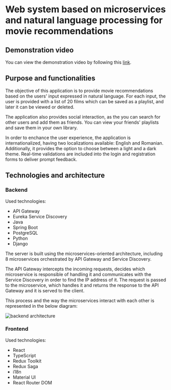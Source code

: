 # Web system based on microservices and natural language processing for movie recommendations

## Demonstration video

You can view the demonstration video by following this [link](https://www.youtube.com/watch?v=I6_OlxD79qU).

## Purpose and functionalities

The objective of this application is to provide movie recommendations based on the users' input expressed in natural language.
For each input, the user is provided with a list of 20 films which can be saved as a playlist, and later it can be viewed or deleted.

The application also provides social interaction, as the you can search for other users and add them as friends. You can view your friends' playlists and save them in your own library.  

In order to enchance the user experience, the application is internationalized, having two localizations available: English and Romanian. Additionally, it provides
the option to choose between a light and a dark theme. Real-time validations are included into the login and registration forms to deliver prompt feedback.

## Technologies and architecture

### Backend

Used technologies:

<ul>
<li>API Gateway</li>
<li>Eureka Service Discovery</li>
<li>Java</li>
<li>Spring Boot</li>
<li>PostgreSQL</li>
<li>Python</li>
<li>Django</li>
</ul>

The server is built using the microservices-oriented architecture, including 8 microservices orchestrated by API Gateway and Service Discovery. 

The API Gateway intercepts the incoming requests, decides which microservice is responsible of handling it and communicates with the Service Discovery in order to find the IP address of it.
The request is passed to the microservice, which handles it and returns the response to the API Gateway and it is served to the client. 

This process and the way the microservices interact with each other is represented in the below diagram:

![backend architecture](https://i.imgur.com/yxWGCTq.png)


### Frontend

Used technologies:

<ul>
<li>React</li>
<li>TypeScript</li>
<li>Redux Toolkit</li>
<li>Redux Saga</li>
<li>i18n</li>
<li>Material UI</li>
<li>React Router DOM</li>
</ul>

